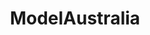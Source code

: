 ---
title: ModelAustralia
crosslinks:
- cmhocpress
- ModelWorldMeta
- ModelAusElections
- AustraliaSim
---